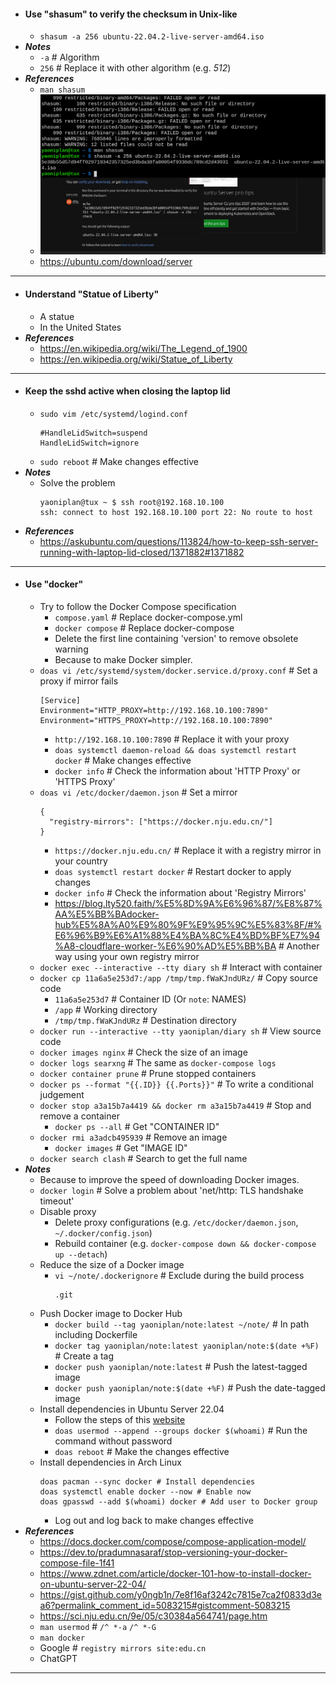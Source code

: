 - #### Use "shasum" to verify the checksum in Unix-like
    - `shasum -a 256 ubuntu-22.04.2-live-server-amd64.iso`
- ***Notes***
    - `-a` # Algorithm
    - `256` # Replace it with other algorithm (e.g. *512*)
- ***References***
    - `man shasum`
    - ![2023-02-26_11:59:36.png](../assets/2023-02-26_11:59:36.png)
    - https://ubuntu.com/download/server
- ---
- #### Understand "Statue of Liberty"
    - A statue
    - In the United States
- ***References***
    - https://en.wikipedia.org/wiki/The_Legend_of_1900
    - https://en.wikipedia.org/wiki/Statue_of_Liberty
- ---
- #### Keep the sshd active when closing the laptop lid
    - `sudo vim /etc/systemd/logind.conf`
      ```
      #HandleLidSwitch=suspend
      HandleLidSwitch=ignore
      ```
    - `sudo reboot` # Make changes effective
- ***Notes***
    - Solve the problem
      ```
      yaoniplan@tux ~ $ ssh root@192.168.10.100
      ssh: connect to host 192.168.10.100 port 22: No route to host
      ```
- ***References***
    - https://askubuntu.com/questions/113824/how-to-keep-ssh-server-running-with-laptop-lid-closed/1371882#1371882
- ---
- #### Use "docker"
    - Try to follow the Docker Compose specification
        - `compose.yaml` # Replace docker-compose.yml
        - `docker compose` # Replace docker-compose
        - Delete the first line containing 'version' to remove obsolete warning
        - Because to make Docker simpler.
    - `doas vi /etc/systemd/system/docker.service.d/proxy.conf` # Set a proxy if mirror fails
      ```
      [Service]
      Environment="HTTP_PROXY=http://192.168.10.100:7890"
      Environment="HTTPS_PROXY=http://192.168.10.100:7890"
      ```
        - `http://192.168.10.100:7890` # Replace it with your proxy
        - `doas systemctl daemon-reload && doas systemctl restart docker` # Make changes effective
        - `docker info` # Check the information about 'HTTP Proxy' or 'HTTPS Proxy'
    - `doas vi /etc/docker/daemon.json` # Set a mirror
      ```
      {
        "registry-mirrors": ["https://docker.nju.edu.cn/"]
      }
      ```
        - `https://docker.nju.edu.cn/` # Replace it with a registry mirror in your country
        - `doas systemctl restart docker` # Restart docker to apply changes
        - `docker info` # Check the information about 'Registry Mirrors'
        - https://blog.lty520.faith/%E5%8D%9A%E6%96%87/%E8%87%AA%E5%BB%BAdocker-hub%E5%8A%A0%E9%80%9F%E9%95%9C%E5%83%8F/#%E6%96%B9%E6%A1%88%E4%BA%8C%E4%BD%BF%E7%94%A8-cloudflare-worker-%E6%90%AD%E5%BB%BA # Another way using your own registry mirror
    - `docker exec --interactive --tty diary sh` # Interact with container
    - `docker cp 11a6a5e253d7:/app /tmp/tmp.fWaKJndURz/` # Copy source code
        - `11a6a5e253d7` # Container ID (Or `note`: NAMES)
        - `/app` # Working directory
        - `/tmp/tmp.fWaKJndURz` # Destination directory
    - `docker run --interactive --tty yaoniplan/diary sh` # View source code
    - `docker images nginx` # Check the size of an image
    - `docker logs searxng` # The same as `docker-compose logs`
    - `docker container prune` # Prune stopped containers
    - `docker ps --format "{{.ID}} {{.Ports}}"` # To write a conditional judgement
    - `docker stop a3a15b7a4419 && docker rm a3a15b7a4419` # Stop and remove a container
        - `docker ps --all` # Get "CONTAINER ID"
    - `docker rmi a3adcb495939` # Remove an image
        - `docker images` # Get "IMAGE ID"
    - `docker search clash` # Search to get the full name
- ***Notes***
    - Because to improve the speed of downloading Docker images.
    - `docker login` # Solve a problem about 'net/http: TLS handshake timeout'
    - Disable proxy
        - Delete proxy configurations (e.g. `/etc/docker/daemon.json`, `~/.docker/config.json`)
        - Rebuild container (e.g. `docker-compose down && docker-compose up --detach`)
    - Reduce the size of a Docker image
        - `vi ~/note/.dockerignore` # Exclude during the build process
          ```
          .git
          ```
    - Push Docker image to Docker Hub
        - `docker build --tag yaoniplan/note:latest ~/note/` # In path including Dockerfile
        - `docker tag yaoniplan/note:latest yaoniplan/note:$(date +%F)` # Create a tag
        - `docker push yaoniplan/note:latest` # Push the latest-tagged image
        - `docker push yaoniplan/note:$(date +%F)` # Push the date-tagged image
    - Install dependencies in Ubuntu Server 22.04
        - Follow the steps of this [website](https://docs.docker.com/engine/install/ubuntu/)
        - `doas usermod --append --groups docker $(whoami)` # Run the command without password
        - `doas reboot` # Make the changes effective
    - Install dependencies in Arch Linux
      ```
      doas pacman --sync docker # Install dependencies
      doas systemctl enable docker --now # Enable now
      doas gpasswd --add $(whoami) docker # Add user to Docker group
      ```
        - Log out and log back to make changes effective
- ***References***
    - https://docs.docker.com/compose/compose-application-model/
    - https://dev.to/pradumnasaraf/stop-versioning-your-docker-compose-file-1f41
    - https://www.zdnet.com/article/docker-101-how-to-install-docker-on-ubuntu-server-22-04/
    - https://gist.github.com/y0ngb1n/7e8f16af3242c7815e7ca2f0833d3ea6?permalink_comment_id=5083215#gistcomment-5083215
    - https://sci.nju.edu.cn/9e/05/c30384a564741/page.htm
    - `man usermod` # `/^ *-a` `/^ *-G`
    - `man docker`
    - Google # `registry mirrors site:edu.cn`
    - ChatGPT
- ---
